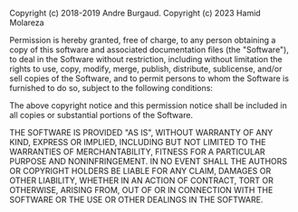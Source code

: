 Copyright (c) 2018-2019 Andre Burgaud.
Copyright (c) 2023 Hamid Molareza

Permission is hereby granted, free  of charge, to any person obtaining a copy of
this software and associated documentation files (the "Software"),  to  deal  in
the Software without  restriction,  including  without limitation the rights  to
use, copy, modify, merge, publish, distribute, sublicense, and/or sell copies of
the Software, and to permit persons to whom the Software  is furnished to do so,
subject to the following conditions:

The above  copyright notice and this permission  notice shall be included in all
copies or substantial portions of the Software.

THE SOFTWARE  IS PROVIDED  "AS IS",  WITHOUT  WARRANTY OF  ANY KIND,  EXPRESS OR
IMPLIED, INCLUDING BUT NOT LIMITED TO THE WARRANTIES OF MERCHANTABILITY, FITNESS
FOR  A PARTICULAR  PURPOSE AND NONINFRINGEMENT. IN NO EVENT SHALL THE AUTHORS OR
COPYRIGHT  HOLDERS BE LIABLE FOR ANY CLAIM,  DAMAGES OR OTHER LIABILITY, WHETHER
IN AN ACTION  OF  CONTRACT, TORT  OR  OTHERWISE,  ARISING FROM,  OUT  OF  OR  IN
CONNECTION WITH THE SOFTWARE OR THE USE OR OTHER DEALINGS IN THE SOFTWARE.
